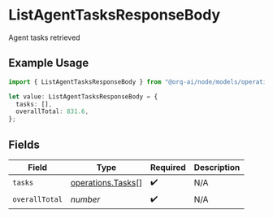 # ListAgentTasksResponseBody

Agent tasks retrieved

## Example Usage

```typescript
import { ListAgentTasksResponseBody } from "@orq-ai/node/models/operations";

let value: ListAgentTasksResponseBody = {
  tasks: [],
  overallTotal: 831.6,
};
```

## Fields

| Field                                                  | Type                                                   | Required                                               | Description                                            |
| ------------------------------------------------------ | ------------------------------------------------------ | ------------------------------------------------------ | ------------------------------------------------------ |
| `tasks`                                                | [operations.Tasks](../../models/operations/tasks.md)[] | :heavy_check_mark:                                     | N/A                                                    |
| `overallTotal`                                         | *number*                                               | :heavy_check_mark:                                     | N/A                                                    |
